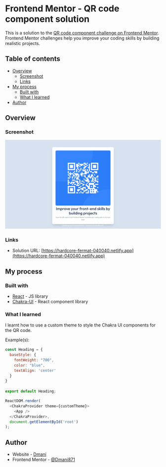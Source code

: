 # Frontend Mentor - QR code component solution

This is a solution to the [QR code component challenge on Frontend Mentor](https://www.frontendmentor.io/challenges/qr-code-component-iux_sIO_H). Frontend Mentor challenges help you improve your coding skills by building realistic projects. 

## Table of contents

- [Overview](#overview)
  - [Screenshot](#screenshot)
  - [Links](#links)
- [My process](#my-process)
  - [Built with](#built-with)
  - [What I learned](#what-i-learned)
- [Author](#author)



## Overview

### Screenshot

![](./screenshot.png)

### Links

- Solution URL: [https://hardcore-fermat-040040.netlify.app](https://hardcore-fermat-040040.netlify.app)

## My process

### Built with

- [React](https://reactjs.org/) - JS library
- [Chakra-UI](https://chakra-ui.com/) - React component library


### What I learned

I learnt how to use a custom theme to style the Chakra UI components for the QR code.

Example(s):

```js
const Heading = {
  baseStyle: {
    fontWeight: "700",
    color: "blue",
    textAlign: 'center'
  }
}

export default Heading;
```
```js
ReactDOM.render(
  <ChakraProvider theme={customTheme}>
    <App />
  </ChakraProvider>,
  document.getElementById('root')
);
```



## Author

- Website - [Dmani](https://www.your-site.com)
- Frontend Mentor - [@Dmani871](https://www.frontendmentor.io/profile/yourusername)

